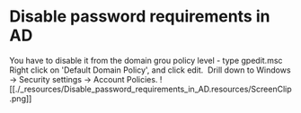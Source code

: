 # Disable password requirements in AD

You have to disable it from the domain grou policy level -
type gpedit.msc
Right click on 'Default Domain Policy', and click edit.  Drill down to Windows -> Security settings -> Account Policies.
![[./_resources/Disable_password_requirements_in_AD.resources/ScreenClip.png]]
